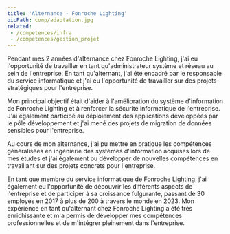 ```yaml
---
title: 'Alternance - Fonroche Lighting'
picPath: comp/adaptation.jpg
related:
 - /competences/infra
 - /competences/gestion_projet
---
```

Pendant mes 2 années d'alternance chez Fonroche Lighting, j'ai eu l'opportunité de travailler en tant qu'administrateur système et réseau au sein de l'entreprise. En tant qu'alternant, j'ai été encadré par le responsable du service informatique et j'ai eu l'opportunité de travailler sur des projets stratégiques pour l'entreprise.

Mon principal objectif était d'aider à l'amélioration du système d'information de Fonroche Lighting et à renforcer la sécurité informatique de l'entreprise. J'ai également participé au déploiement des applications développées par le pôle développement et j'ai mené des projets de migration de données sensibles pour l'entreprise.

Au cours de mon alternance, j'ai pu mettre en pratique les compétences généralisées en ingénierie des systèmes d'information acquises lors de mes études et j'ai également pu développer de nouvelles compétences en travaillant sur des projets concrets pour l'entreprise.

En tant que membre du service informatique de Fonroche Lighting, j'ai également eu l'opportunité de découvrir les différents aspects de l'entreprise et de participer à sa croissance fulgurante, passant de 30 employés en 2017 à plus de 200 à travers le monde en 2023. Mon expérience en tant qu'alternant chez Fonroche Lighting a été très enrichissante et m'a permis de développer mes compétences professionnelles et de m'intégrer pleinement dans l'entreprise.
